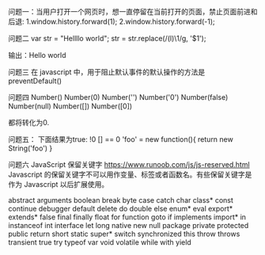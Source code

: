 问题一：当用户打开一个网页时，想一直停留在当前打开的页面，禁止页面前进和后退:
1.window.history.forward(1);
2.window.history.forward(-1);

问题二
var str = "Hellllo world";
str = str.replace(/(l)\1/g, '$1');

输出：Hello world


问题三
在 javascript 中，用于阻止默认事件的默认操作的方法是
preventDefault()

问题四
Number()
Number(0)
Number('')
Number('0')
Number(false)
Number(null)
Number([])
Number([0])

都将转化为0.


问题五：
下面结果为true:
!0
[] == 0
'foo' = new function(){
    return new String('foo')
}


问题六
JavaScript 保留关键字
https://www.runoob.com/js/js-reserved.html
Javascript 的保留关键字不可以用作变量、标签或者函数名。有些保留关键字是作为 Javascript 以后扩展使用。

abstract	arguments	boolean	break	byte
case	catch	char	class*	const
continue	debugger	default	delete	do
double	else	enum*	eval	export*
extends*	false	final	finally	float
for	function	goto	if	implements
import*	in	instanceof	int	interface
let	long	native	new	null
package	private	protected	public	return
short	static	super*	switch	synchronized
this	throw	throws	transient	true
try	typeof	var	void	volatile
while	with	yield		

